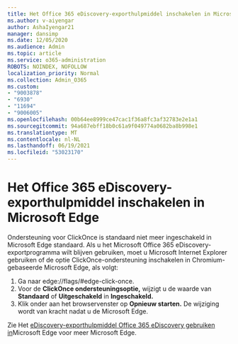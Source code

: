 ```yaml
---
title: Het Office 365 eDiscovery-exporthulpmiddel inschakelen in Microsoft Edge
ms.author: v-aiyengar
author: AshaIyengar21
manager: dansimp
ms.date: 12/05/2020
ms.audience: Admin
ms.topic: article
ms.service: o365-administration
ROBOTS: NOINDEX, NOFOLLOW
localization_priority: Normal
ms.collection: Admin_O365
ms.custom:
- "9003878"
- "6930"
- "11694"
- "9006005"
ms.openlocfilehash: 00b64ee8999ce47cac1f36a8fc3af32783e2e1a1
ms.sourcegitcommit: 94a687ebff18b0c61a9f049774a0682ba8b998e1
ms.translationtype: MT
ms.contentlocale: nl-NL
ms.lasthandoff: 06/19/2021
ms.locfileid: "53023170"
---
```

# <a name="enable-office-365-ediscovery-export-tool-in-microsoft-edge"></a>Het Office 365 eDiscovery-exporthulpmiddel inschakelen in Microsoft Edge

Ondersteuning voor ClickOnce is standaard niet meer ingeschakeld in Microsoft Edge standaard. Als u het Microsoft Office 365 eDiscovery-exportprogramma wilt blijven gebruiken, moet u Microsoft Internet Explorer gebruiken of de optie ClickOnce-ondersteuning inschakelen in Chromium-gebaseerde Microsoft Edge, als volgt:

1. Ga naar edge://flags/#edge-click-once.
1. Voor de **ClickOnce ondersteuningsoptie,** wijzigt u de waarde van **Standaard** of **Uitgeschakeld** in **Ingeschakeld.**
1. Klik onder aan het browservenster op **Opnieuw starten.** De wijziging wordt van kracht nadat u de Microsoft Edge.

Zie Het [eDiscovery-exporthulpmiddel Office 365 eDiscovery gebruiken in](https://go.microsoft.com/fwlink/?linkid=2111611)Microsoft Edge voor meer Microsoft Edge.
